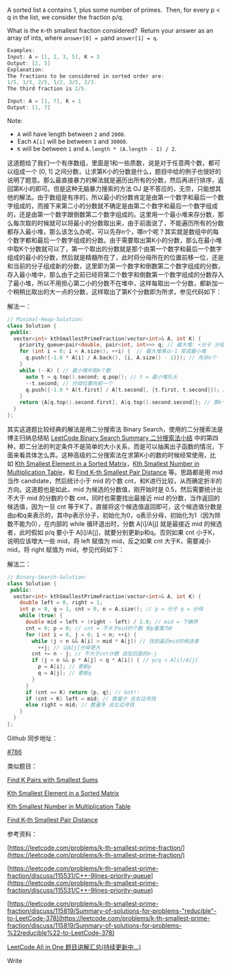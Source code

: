 A sorted list `A` contains 1, plus some number of primes.  Then, for every p \< q in the list, we consider the fraction p/q.

What is the `K`-th smallest fraction considered?  Return your answer as an array of ints, where `answer[0] = p`and `answer[1] = q`.

```cpp
Examples:
Input: A = [1, 2, 3, 5], K = 3
Output: [2, 5]
Explanation:
The fractions to be considered in sorted order are:
1/5, 1/3, 2/5, 1/2, 3/5, 2/3.
The third fraction is 2/5.

Input: A = [1, 7], K = 1
Output: [1, 7]
```

Note:

- `A` will have length between `2` and `2000`.
- Each `A[i]` will be between `1` and `30000`.
- `K` will be between `1` and `A.length * (A.length - 1) / 2`.

这道题给了我们一个有序数组，里面是1和一些质数，说是对于任意两个数，都可以组成一个 \[0, 1\] 之间分数，让求第K小的分数是什么，题目中给的例子也很好的说明了题意。那么最直接暴力的解法就是遍历出所有的分数，然后再进行排序，返回第K小的即可。但是这种无脑暴力搜索的方法 OJ 是不答应的，无奈，只能想其他的解法。由于数组是有序的，所以最小的分数肯定是由第一个数字和最后一个数字组成的，而接下来第二小的分数就不确定是由第二个数字和最后一个数字组成的，还是由第一个数字跟倒数第二个数字组成的。这里用一个最小堆来存分数，那么每次取的时候就可以将最小的分数取出来，由于前面说了，不能遍历所有的分数都存入最小堆，那么该怎么办呢，可以先存n个，哪n个呢？其实就是数组中的每个数字都和最后一个数字组成的分数。由于需要取出第K小的分数，那么在最小堆中取K个分数就可以了，第一个取出的分数就是那个由第一个数字和最后一个数字组成的最小的分数，然后就是精髓所在了，此时将分母所在的位置前移一位，还是和当前的分子组成新的分数，这里即为第一个数字和倒数第二个数字组成的分数，存入最小堆中，那么由于之前已经将第二个数字和倒数第一个数字组成的分数存入了最小堆，所以不用担心第二小的分数不在堆中，这样每取出一个分数，都新加一个稍稍比取出的大一点的分数，这样取出了第K个分数即为所求，参见代码如下：

解法一：

```cpp
// Minimal-Heap-Solution:
class Solution {
 public:
  vector<int> kthSmallestPrimeFraction(vector<int>& A, int K) {
    priority_queue<pair<double, pair<int, int>>> q; // 最大堆: <分子 分母>
    for (int i = 0; i < A.size(); ++i) {  // 最大堆乘以-1 变成最小堆
      q.push({-1.0 * A[i] / A.back(), {i, A.size() - 1}}); // 先存n个
    }
    while (--K) { // 最小堆中取k个数
      auto t = q.top().second; q.pop(); // t = 最小堆队头
      --t.second; // 分母位置向前一个
      q.push({-1.0 * A[t.first] / A[t.second], {t.first, t.second}}); // 新加
    }
    return {A[q.top().second.first], A[q.top().second.second]}; // 第k个
  }
};
```

其实这道题比较经典的解法是用二分搜索法 Binary Search，使用的二分搜索法是博主归纳总结帖 [LeetCode Binary Search Summary 二分搜索法小结](http://www.cnblogs.com/grandyang/p/6854825.html) 中的第四种，即二分法的判定条件不是简单的大小关系，而是可以抽离出子函数的情况，下面来看具体怎么弄。这种高级的二分搜索法在求第K小的数的时候经常使用，比如 [Kth Smallest Element in a Sorted Matrix](http://www.cnblogs.com/grandyang/p/5727892.html)，[Kth Smallest Number in Multiplication Table](http://www.cnblogs.com/grandyang/p/8367505.html)，和 [Find K-th Smallest Pair Distance](http://www.cnblogs.com/grandyang/p/8627783.html) 等。思路都是用 mid 当作 candidate，然后统计小于 mid 的个数 cnt，和K进行比较，从而确定折半的方向。这道题也是如此，mid 为候选的分数值，刚开始时是 0.5，然后需要统计出不大于 mid 的分数的个数 cnt，同时也需要找出最接近 mid 的分数，当作返回的候选值，因为一旦 cnt 等于K了，直接将这个候选值返回即可，这个候选值分数是由p和q来表示的，其中p表示分子，初始化为0，q表示分母，初始化为1（因为除数不能为0），在内部的 while 循环退出时，分数 A\[i\]/A\[j\] 就是最接近 mid 的候选者，此时假如 p/q 要小于 A\[i\]/A\[j\]，就要分别更新p和q。否则如果 cnt 小于K，说明应该增大一些 mid，将 left 赋值为 mid，反之如果 cnt 大于K，需要减小 mid，将 right 赋值为 mid，参见代码如下：

解法二：

```cpp
// Binary-Search-Solution:
class Solution {
 public:
  vector<int> kthSmallestPrimeFraction(vector<int>& A, int K) {
    double left = 0, right = 1;
    int p = 0, q = 1, cnt = 0, n = A.size(); // p = 分子 q = 分母
    while (true) {
      double mid = left + (right - left) / 2.0; // mid = 下确界
      cnt = 0; p = 0; // cnt = 不大于mid的个数 和p重置为0
      for (int i = 0, j = 0; i < n; ++i) {
        while (j < n && A[i] > mid * A[j]) // 找到逼近mid的候选者
          ++j; // 让A[j]分母更大
        cnt += n - j; // 不大于cnt计数 自加后面的n-j
        if (j < n && p * A[j] < q * A[i]) { // p/q < A[i]/A[j]
          p = A[i]; // 更新p
          q = A[j]; // 更新q
        }
      }
      if (cnt == K) return {p, q}; // Got!:
      if (cnt < K) left = mid; // 数量少 去右边寻找
      else right = mid; // 数量多 去左边寻找
    }
  }
};
```

Github 同步地址：

[#786](https://github.com/grandyang/leetcode/issues/786)

类似题目：

[Find K Pairs with Smallest Sums](http://www.cnblogs.com/grandyang/p/5653127.html)

[Kth Smallest Element in a Sorted Matrix](http://www.cnblogs.com/grandyang/p/5727892.html)

[Kth Smallest Number in Multiplication Table](http://www.cnblogs.com/grandyang/p/8367505.html)

[Find K-th Smallest Pair Distance](http://www.cnblogs.com/grandyang/p/8627783.html)

参考资料：

[https://leetcode.com/problems/k-th-smallest-prime-fraction/](https://leetcode.com/problems/k-th-smallest-prime-fraction/)

[https://leetcode.com/problems/k-th-smallest-prime-fraction/discuss/115531/C++-9lines-priority-queue](https://leetcode.com/problems/k-th-smallest-prime-fraction/discuss/115531/C++-9lines-priority-queue)

[https://leetcode.com/problems/k-th-smallest-prime-fraction/discuss/115819/Summary-of-solutions-for-problems-"reducible"-to-LeetCode-378](https://leetcode.com/problems/k-th-smallest-prime-fraction/discuss/115819/Summary-of-solutions-for-problems-%22reducible%22-to-LeetCode-378)

[LeetCode All in One 题目讲解汇总(持续更新中...)](http://www.cnblogs.com/grandyang/p/4606334.html)

Write
